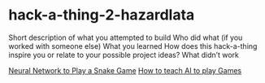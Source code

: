 # hack-a-thing-2-hazardlata

Short description of what you attempted to build
Who did what (if you worked with someone else)
What you learned
How does this hack-a-thing inspire you or relate to your possible project ideas?
What didn’t work

[Neural Network to Play a Snake Game](https://towardsdatascience.com/today-im-going-to-talk-about-a-small-practical-example-of-using-neural-networks-training-one-to-6b2cbd6efdb3)
[How to teach AI to play Games](https://towardsdatascience.com/how-to-teach-an-ai-to-play-games-deep-reinforcement-learning-28f9b920440a)
